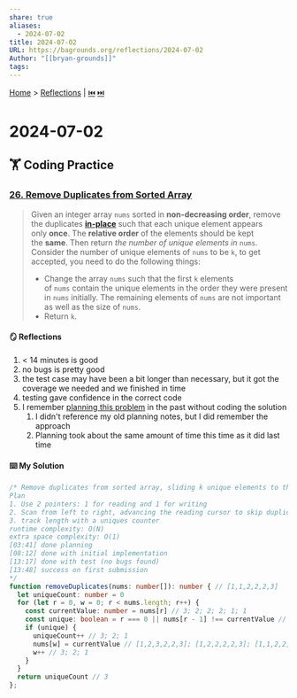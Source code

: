 ```yaml
---  
share: true  
aliases:  
  - 2024-07-02  
title: 2024-07-02  
URL: https://bagrounds.org/reflections/2024-07-02  
Author: "[[bryan-grounds]]"  
tags:   
---  
```

[Home](../index.md) > [Reflections](./index.md) | [⏮️](./2024-06-28.md) [⏭️](./2024-07-03.md)  
# 2024-07-02  
## 🏋️ Coding Practice  
### [26. Remove Duplicates from Sorted Array](https://leetcode.com/problems/remove-duplicates-from-sorted-array)  
> Given an integer array `nums` sorted in **non-decreasing order**, remove the duplicates [**in-place**](https://en.wikipedia.org/wiki/In-place_algorithm) such that each unique element appears only **once**. The **relative order** of the elements should be kept the **same**. Then return _the number of unique elements in_ `nums`.  
> Consider the number of unique elements of `nums` to be `k`, to get accepted, you need to do the following things:  
> - Change the array `nums` such that the first `k` elements of `nums` contain the unique elements in the order they were present in `nums` initially. The remaining elements of `nums` are not important as well as the size of `nums`.  
> - Return `k`.  
  
#### 🪞 Reflections  
1. < 14 minutes is good  
2. no bugs is pretty good  
3. the test case may have been a bit longer than necessary, but it got the coverage we needed and we finished in time  
4. testing gave confidence in the correct code  
5. I remember [planning this problem](./2024-06-13.md#26remove-duplicates-from-sorted-array) in the past without coding the solution  
    1. I didn't reference my old planning notes, but I did remember the approach  
    2. Planning took about the same amount of time this time as it did last time  
  
#### ⌨️ My Solution  
```ts  
/* Remove duplicates from sorted array, sliding k unique elements to the front, return k  
Plan  
1. Use 2 pointers: 1 for reading and 1 for writing  
2. Scan from left to right, advancing the reading cursor to skip duplicates but advancing the writing cursor to write them  
3. track length with a uniques counter  
runtime complexity: O(N)  
extra space complexity: O(1)  
[03:41] done planning  
[08:12] done with initial implementation  
[13:17] done with test (no bugs found)  
[13:48] success on first submission  
*/  
function removeDuplicates(nums: number[]): number { // [1,1,2,2,2,3]  
  let uniqueCount: number = 0  
  for (let r = 0, w = 0; r < nums.length; r++) {  
    const currentValue: number = nums[r] // 3; 2; 2; 2; 1; 1  
    const unique: boolean = r === 0 || nums[r - 1] !== currentValue // T; F; F; T; F; T  
    if (unique) {  
      uniqueCount++ // 3; 2; 1  
      nums[w] = currentValue // [1,2,3,2,2,3]; [1,2,2,2,2,3]; [1,1,2,2,2,3]  
      w++ // 3; 2; 1  
    }  
  }  
  return uniqueCount // 3  
};  
```  
